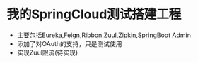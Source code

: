 # 我的SpringCloud测试搭建工程
- 主要包括Eureka,Feign,Ribbon,Zuul,Zipkin,SpringBoot Admin
- 添加了对OAuth的支持，只是测试使用
- 实现Zuul限流(待实现)
